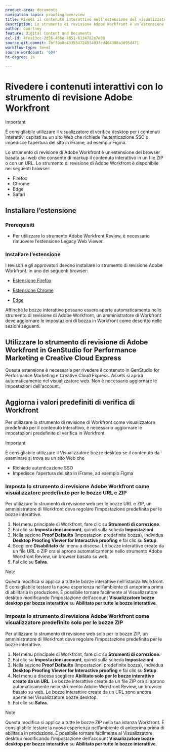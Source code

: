 ```yaml
---
product-area: documents
navigation-topic: proofing-overview
title: Rivedi il contenuto interattivo nell’estensione del visualizzatore di bozze web
description: Lo strumento di revisione Adobe Workfront è un’estensione del browser che consente di verificare il contenuto interattivo in un file ZIP o con un URL.
author: Courtney
feature: Digital Content and Documents
exl-id: 4fea13cc-2d56-466e-8851-6134782e7e80
source-git-commit: 7bff0a8c43355472453403fcd404388a3d95d471
workflow-type: tm+mt
source-wordcount: '604'
ht-degree: 1%

---
```


# Rivedere i contenuti interattivi con lo strumento di revisione Adobe Workfront


>[!IMPORTANT]
>
> È consigliabile utilizzare il visualizzatore di verifica desktop per i contenuti interattivi ospitati su un sito Web che richiede l’autenticazione SSO o impedisce l’apertura del sito in iFrame, ad esempio Figma.

Lo strumento di revisione di Adobe Workfront è un’estensione del browser basata sul web che consente di markup il contenuto interattivo in un file ZIP o con un URL. Lo strumento di revisione di Adobe Workfront è disponibile nei seguenti browser:

* Firefox
* Chrome
* Edge
* Safari

## Installare l’estensione

### Prerequisiti

* Per utilizzare lo strumento Adobe Workfront Review, è necessario rimuovere l’estensione Legacy Web Viewer.

### Installare l’estensione

I revisori e gli approvatori devono installare lo strumento di revisione Adobe Workfront. in uno dei seguenti browser:

* [Estensione Firefox](https://addons.mozilla.org/en-US/firefox/addon/adobe-workfront-review-tool/)

* [Estensione Chrome](https://chromewebstore.google.com/detail/adobe-workfront-review-to/lhdepbgeilldghlfnankdnponhljpgml)

* [Edge](https://microsoftedge.microsoft.com/addons/detail/adobe-workfront-review-to/llhapmaiiddmcamgeapaipjpagnoijen)


Affinché le bozze interattive possano essere aperte automaticamente nello strumento di revisione di Adobe Workfront, un amministratore di Workfront deve aggiornare le impostazioni di bozza in Workfront come descritto nelle sezioni seguenti.

## Utilizzare lo strumento di revisione di Adobe Workfront in GenStudio for Performance Marketing e Creative Cloud Express

Questa estensione è necessaria per rivedere il contenuto in GenStudio for Performance Marketing e Creative Cloud Express. Assets si aprirà automaticamente nel visualizzatore web. Non è necessario aggiornare le impostazioni dell&#39;account.


## Aggiorna i valori predefiniti di verifica di Workfront

Per utilizzare lo strumento di revisione di Workfront come visualizzatore predefinito per il contenuto interattivo, è necessario aggiornare le impostazioni predefinite di verifica in Workfront.

>[!IMPORTANT]
>
>È consigliabile utilizzare il Visualizzatore bozze desktop se il contenuto da esaminare si trova su un sito Web che
>
>* Richiede autenticazione SSO
>* Impedisce l&#39;apertura del sito in iFrame, ad esempio Figma

### Imposta lo strumento di revisione Adobe Workfront come visualizzatore predefinito per le bozze URL e ZIP

Per utilizzare lo strumento di revisione web per le bozze URL e ZIP, un amministratore di Workfront deve regolare l’impostazione predefinita per le bozze interattive.

1. Nel menu principale di Workfront, fare clic su **Strumenti di correzione**.
1. Fai clic su **Impostazioni account**, quindi sulla scheda **Impostazioni**.
1. Nella sezione **Proof Defaults** (Impostazioni predefinite bozza), individua **Desktop Proofing Viewer for Interactive proofing** e fai clic su **Setup**.
1. Scegliere **Disabilitato** dal menu a discesa. Le bozze interattive create da un file URL o ZIP ora si aprono automaticamente nello strumento Adobe Workfront Review, un browser basato su web.
1. Fai clic su **Salva**.

>[!NOTE]
>
>Questa modifica si applica a tutte le bozze interattive nell’istanza Workfront. È consigliabile testare la nuova esperienza nell’ambiente di anteprima prima di abilitarla in produzione. È possibile tornare facilmente al Visualizzatore desktop modificando l&#39;impostazione dell&#39;account **Visualizzatore bozze desktop per bozze interattive** su **Abilitato per tutte le bozze interattive**.

### Imposta lo strumento di revisione Adobe Workfront come visualizzatore predefinito solo per le bozze ZIP

Per utilizzare lo strumento di revisione web solo per le bozze ZIP, un amministratore di Workfront deve regolare l’impostazione predefinita per le bozze interattive.

1. Nel menu principale di Workfront, fare clic su **Strumenti di correzione**.
1. Fai clic su **Impostazioni account**, quindi sulla scheda **Impostazioni**.
1. Nella sezione **Proof Defaults** (Impostazioni predefinite bozza), individua **Desktop Proofing Viewer for Interactive proofing** e fai clic su **Setup**.
1. Nel menu a discesa scegliere **Abilitato solo per le bozze interattive create da un URL**. Le bozze interattive create da un file ZIP ora si aprono automaticamente nello strumento Adobe Workfront Review, un browser basato su web. Le bozze interattive create da un URL sono ancora aperte nel Visualizzatore bozze desktop.
1. Fai clic su **Salva**.

>[!NOTE]
>
>Questa modifica si applica a tutte le bozze ZIP nella tua istanza Workfront. È consigliabile testare la nuova esperienza nell’ambiente di anteprima prima di abilitarla in produzione. È possibile tornare facilmente al Visualizzatore desktop modificando l&#39;impostazione dell&#39;account **Visualizzatore bozze desktop per bozze interattive** su **Abilitato per tutte le bozze interattive**.

